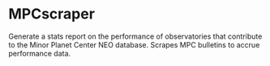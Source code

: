 # MPCscraper
Generate a stats report on the performance of observatories that contribute to the Minor Planet Center NEO database. Scrapes MPC bulletins to accrue performance data.
